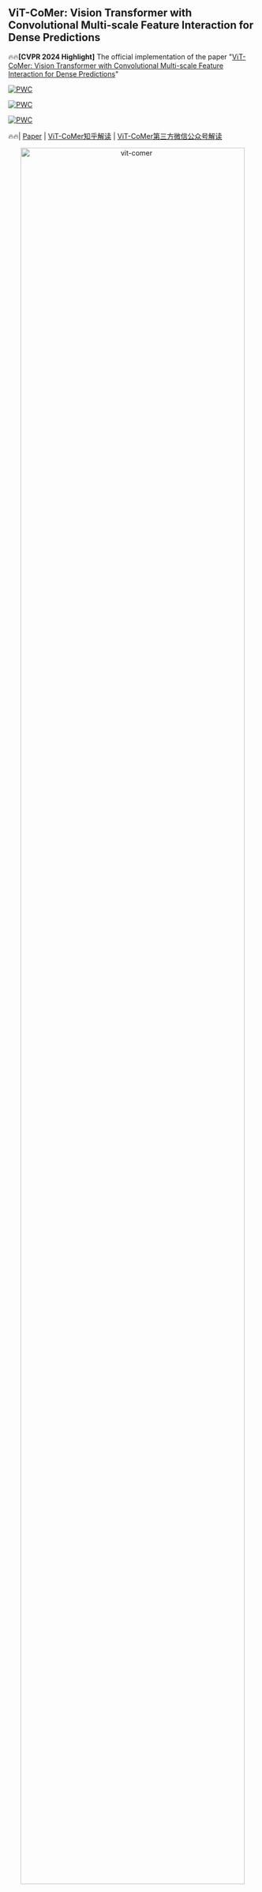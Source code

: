 ## ViT-CoMer: Vision Transformer with Convolutional Multi-scale Feature Interaction for Dense Predictions

:fire::fire:**[CVPR 2024 Highlight]** The official implementation of the paper "[ViT-CoMer: Vision Transformer with Convolutional Multi-scale Feature Interaction for Dense Predictions](https://arxiv.org/abs/2403.07392)"

[![PWC](https://img.shields.io/endpoint.svg?url=https://paperswithcode.com/badge/vit-comer-vision-transformer-with/object-detection-on-coco-minival)](https://paperswithcode.com/sota/object-detection-on-coco-minival?p=vit-comer-vision-transformer-with)

[![PWC](https://img.shields.io/endpoint.svg?url=https://paperswithcode.com/badge/vit-comer-vision-transformer-with/semantic-segmentation-on-ade20k-val)](https://paperswithcode.com/sota/semantic-segmentation-on-ade20k-val?p=vit-comer-vision-transformer-with)

	
[![PWC](https://img.shields.io/endpoint.svg?url=https://paperswithcode.com/badge/vit-comer-vision-transformer-with/instance-segmentation-on-coco-minival)](https://paperswithcode.com/sota/instance-segmentation-on-coco-minival?p=vit-comer-vision-transformer-with)

:fire::fire:| [Paper](https://arxiv.org/abs/2403.07392) | [ViT-CoMer知乎解读](https://zhuanlan.zhihu.com/p/687695841) | [ViT-CoMer第三方微信公众号解读](https://mp.weixin.qq.com/s/RHV18ShP15Kq1DSbsiDiKw)

 <div align=center> <img title='vit-comer' src="img/vit_comer.jpg" width = 95% > </div>

**The overall architecture of ViT-CoMer.** ViT-CoMer is a two-branch architecture consisting of three components: (a) a plain ViT with L layers, which is evenly divided into N stages for feature interaction. (b) a CNN branch that employs the proposed Multi-Receptive Field Feature Pyramid (MRFP) module to provide multi-scale spatial features, and (c) a simple and efficient CNN- Transformer Bidirectional Fusion Interaction (CTI) module to integrate the features of the two branches at different stages, enhancing semantic information.


## Highlights

 - We propose a novel dense prediction backbone by combining the plain ViT with CNN features. It effectively `leverages various open-source pre-trained ViT weights`  and incorporates spatial pyramid convolutional features that address the lack of interaction among local ViT features and the challenge of single-scale representation.
 - ViT-CoMer-L achieves **`SOTA 64.3% AP`** on COCO val2017 without training on extra detection data , and **`62.1% mIoU`** on ADE20K val.



## Introduction
We present a plain, pre-training-free, and feature-enhanced ViT backbone with Convolutional Multi-scale feature interaction, named ViT-CoMer, which facilitates bidirectional interaction between CNN and transformer. Compared to the state-of-the-art, ViT-CoMer has the following advantages: (1) We inject spatial pyramid multi-receptive field convolutional features into the ViT architecture, which effectively alleviates the problems of limited local information interaction and single-feature representation in ViT. (2) We propose a simple and efficient CNN-Transformer bidirectional fusion interaction module that performs multi-scale fusion across hierarchical features, which is beneficial for handling dense prediction tasks.
<div align=center>  <img src="img/vit-comer-0.jpg" width = 45%> </div>

## Main Results

**Comparisons with different backbones and frameworks.**  It can be seen that under similar model sizes, ViT-CoMer outper- forms other backbones in the two typical dense prediction tasks of COCO object detection and instance segmentation.
<div align=center>  <img src="img/exp_0.jpg" width = 70% > </div>

**Comparisons with state-of-the-arts.** We conduct experiments based on Co-DETR, using ViT-CoMer as the backbone, and initializing the model with multi-modal pre-training BEiTv2. As shown in Table 4, Our approach outperforms the existing SOTA algorithms without extra training data on COCO val2017, which strongly demonstrates the effectiveness of ViT-CoMer.

<div align=center>
<img src="img/sota.jpg" width = 50% >
</div>

For segmentation, we conduct experiments based on Mask2Former using ViT-CoMer as the backbone, and initializing the model with multi-modal pre-training BEiTv2. As shown in Table 7, our method achieves com- parable performance to SOTA methods on ADE20K with fewer parameters. 

<div align=center>
<img src="img/seg_sota.jpg" width = 50% >
</div>

## News

- [x] ***[20240405]***  ViT-CoMer is selected as highlight in CVPR 2024
- [x] ***[20240318]***  we release segementation code and pre-trained weights
- [x] ***[20240315]***  we release ViT-CoMer-L with Co-DETR head configs, which achieves **`64.3 AP`** on COCO 2017val
- [x] ***[20240313]***  we release detection code and pre-trained weights
- [x] ***[20240313]***  create repo


## Quick Start
* [**detection**](./detection)
* [**segmentation**](./segmentation)

## Citation

If you find ViT-CoMer useful in your research, please consider giving a star ⭐ and citing:

```
@inproceedings{xia2024vit,
  title={Vit-comer: Vision transformer with convolutional multi-scale feature interaction for dense predictions},
  author={Xia, Chunlong and Wang, Xinliang and Lv, Feng and Hao, Xin and Shi, Yifeng},
  booktitle={Proceedings of the IEEE/CVF Conference on Computer Vision and Pattern Recognition},
  pages={5493--5502},
  year={2024}
}
```

## Acknowledgements
Many thanks to following codes that help us a lot in building this codebase:

- [MMDetection](https://github.com/open-mmlab/mmdetection)
- [ViT-Adapter](https://github.com/czczup/ViT-Adapter)


## Contact
If you have any questions while using ViT-CoMer or would like to further discuss implementation details with us, please `leave a message on issues` or contact us directly via email: `xiachunlong@baidu.com`. We will reply as soon as possible.


